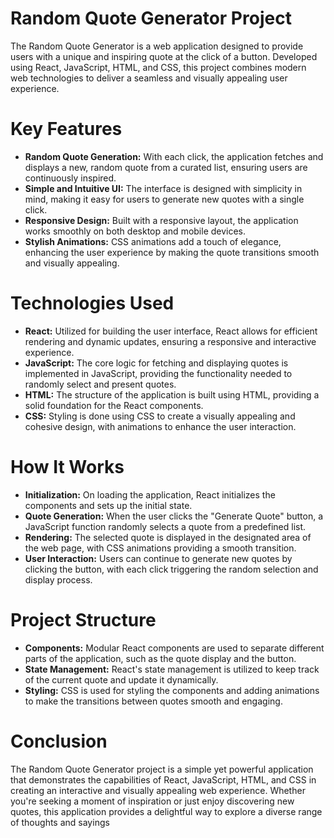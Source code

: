 
# Random Quote Generator Project

The Random Quote Generator is a web application designed to provide users with a unique and inspiring quote at the click of a button. Developed using React, JavaScript, HTML, and CSS, this project combines modern web technologies to deliver a seamless and visually appealing user experience.

# Key Features
* **Random Quote Generation:** With each click, the application fetches and displays a new, random quote from a curated list, ensuring users are continuously inspired.
* **Simple and Intuitive UI:** The interface is designed with simplicity in mind, making it easy for users to generate new quotes with a single click.
* **Responsive Design:** Built with a responsive layout, the application works smoothly on both desktop and mobile devices.
* **Stylish Animations:** CSS animations add a touch of elegance, enhancing the user experience by making the quote transitions smooth and visually appealing.
# Technologies Used
* **React:** Utilized for building the user interface, React allows for efficient rendering and dynamic updates, ensuring a responsive and interactive experience.
* **JavaScript:** The core logic for fetching and displaying quotes is implemented in JavaScript, providing the functionality needed to randomly select and present quotes.
* **HTML:** The structure of the application is built using HTML, providing a solid foundation for the React components.
* **CSS:** Styling is done using CSS to create a visually appealing and cohesive design, with animations to enhance the user interaction.

# How It Works
* **Initialization:** On loading the application, React initializes the components and sets up the initial state.
* **Quote Generation:** When the user clicks the "Generate Quote" button, a JavaScript function randomly selects a quote from a predefined list.
* **Rendering:** The selected quote is displayed in the designated area of the web page, with CSS animations providing a smooth transition.
* **User Interaction:** Users can continue to generate new quotes by clicking the button, with each click triggering the random selection and display process.

# Project Structure
* **Components:** Modular React components are used to separate different parts of the application, such as the quote display and the button.
* **State Management:** React's state management is utilized to keep track of the current quote and update it dynamically.
* **Styling:** CSS is used for styling the components and adding animations to make the transitions between quotes smooth and engaging.
# Conclusion
The Random Quote Generator project is a simple yet powerful application that demonstrates the capabilities of React, JavaScript, HTML, and CSS in creating an interactive and visually appealing web experience. Whether you're seeking a moment of inspiration or just enjoy discovering new quotes, this application provides a delightful way to explore a diverse range of thoughts and sayings
